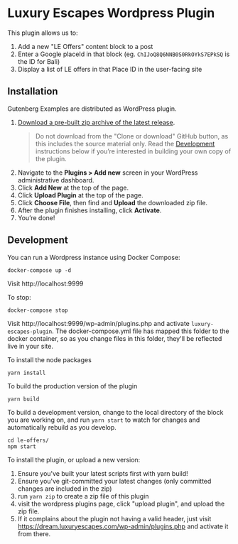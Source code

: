 # Luxury Escapes Wordpress Plugin

This plugin allows us to:
1. Add a new "LE Offers" content block to a post
2. Enter a Google placeId in that block (eg. `ChIJoQ8Q6NNB0S0RkOYkS7EPkSQ` is the ID for Bali)
3. Display a list of LE offers in that Place ID in the user-facing site

## Installation

Gutenberg Examples are distributed as WordPress plugin.

1. [Download a pre-built zip archive of the latest release](https://github.com/WordPress/gutenberg-examples/releases).
   > Do not download from the "Clone or download" GitHub button, as this includes the source material only. Read the [Development](#development) instructions below if you’re interested in building your own copy of the plugin.
2. Navigate to the __Plugins > Add new__ screen in your WordPress administrative dashboard.
3. Click __Add New__ at the top of the page.
3. Click __Upload Plugin__ at the top of the page.
4. Click __Choose File__, then find and __Upload__ the downloaded zip file.
5. After the plugin finishes installing, click __Activate__.
6. You’re done!

## Development

You can run a Wordpress instance using Docker Compose:

```
docker-compose up -d
```

Visit http://localhost:9999

To stop:

```
docker-compose stop
```

Visit http://localhost:9999/wp-admin/plugins.php and activate `luxury-escapes-plugin`. The docker-compose.yml file has mapped this folder to the docker container, so as you change files in this folder, they'll be reflected live in your site.

To install the node packages
```
yarn install
```

To build the production version of the plugin
```
yarn build
```

To build a development version, change to the local directory of the block you are working on, and run `yarn start` to watch for changes and automatically rebuild as you develop.

```
cd le-offers/
npm start
```

To install the plugin, or upload a new version:
1. Ensure you've built your latest scripts first with yarn build!
2. Ensure you've git-committed your latest changes (only committed changes are included in the zip)
2. run `yarn zip` to create a zip file of this plugin
3. visit the wordpress plugins page, click "upload plugin", and upload the zip file.
4. If it complains about the plugin not having a valid header, just visit https://dream.luxuryescapes.com/wp-admin/plugins.php and activate it from there.
